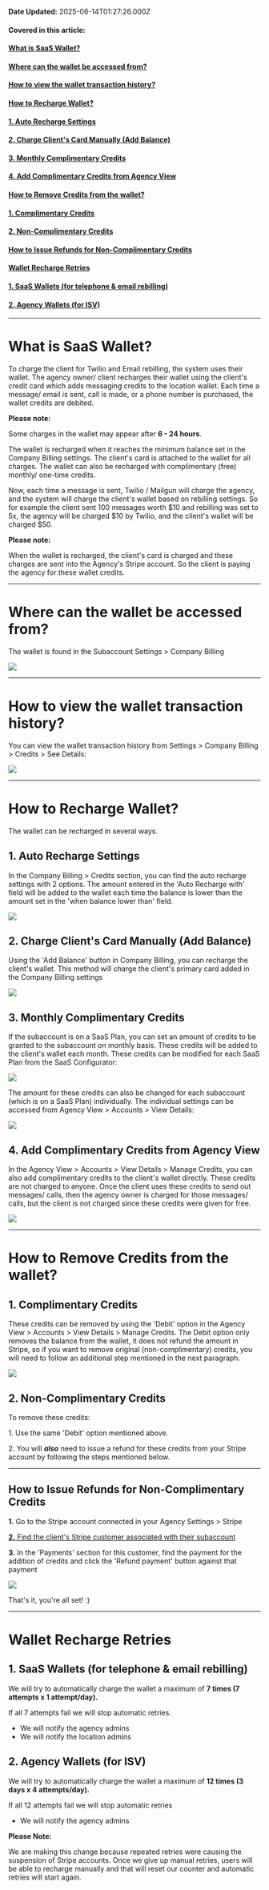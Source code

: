 **Date Updated:** 2025-06-14T01:27:26.000Z

####   

####   

#### **Covered in this article:**

#### [**What is SaaS Wallet?**](#What-is-SaaS-Wallet?)

#### **[Where can the wallet be accessed from?](#Where-can-the-wallet-be-accessed-from?)**

#### **[How to view the wallet transaction history?](#How-to-view-the-wallet-transaction-history?)**

#### [**How to Recharge Wallet?**](#How-to-Recharge-Wallet?)

#### [1\. Auto Recharge Settings](#1.-Auto-Recharge-Settings)

#### [2\. Charge Client's Card Manually (Add Balance)](#2.-Charge-Client's-Card-Manually-%28Add-Balance%29)

#### [3\. Monthly Complimentary Credits](#3.-Monthly-Complimentary-Credits)

#### [4\. Add Complimentary Credits from Agency View](#4.-Add-Complimentary-Credits-from-Agency-View)

####   
[**How to Remove Credits from the wallet?**](#How-to-Remove-Credits-from-the-wallet?)

#### [1\. Complimentary Credits](#1.-Complimentary-Credits)

#### [2\. Non-Complimentary Credits](#2.-Non-Complimentary-Credits)[](#How-to-Issue-Refunds-for-Non-Complimentary-Credits)

####   

####   
[**How to Issue Refunds for Non-Complimentary Credits**](#How-to-Issue-Refunds-for-Non-Complimentary-Credits)

####   
[**Wallet Recharge Retries**](#Wallet-Recharge-Retries)

#### [1\. SaaS Wallets (for telephone & email rebilling)](#1.%C2%A0SaaS-Wallets-%28for-telephone-&-email-rebilling%29)

#### [2\. Agency Wallets (for ISV)](#2.%C2%A0Agency-Wallets-%28for-ISV%29)

  
---

# **What is SaaS Wallet?**

  
To charge the client for Twilio and Email rebilling, the system uses their wallet. The agency owner/ client recharges their wallet using the client's credit card which adds messaging credits to the location wallet. Each time a message/ email is sent, call is made, or a phone number is purchased, the wallet credits are debited.

  
**Please note:** 

Some charges in the wallet may appear after **6 - 24 hours**.

  
The wallet is recharged when it reaches the minimum balance set in the Company Billing settings. The client's card is attached to the wallet for all charges. The wallet can also be recharged with complimentary (free) monthly/ one-time credits.

  
Now, each time a message is sent, Twilio / Mailgun will charge the agency, and the system will charge the client's wallet based on rebilling settings. So for example the client sent 100 messages worth $10 and rebilling was set to 5x, the agency will be charged $10 by Twilio, and the client's wallet will be charged $50.

  
**Please note:** 

When the wallet is recharged, the client's card is charged and these charges are sent into the Agency's Stripe account. So the client is paying the agency for these wallet credits.
  
  
---

# **Where can the wallet be accessed from?**

  
The wallet is found in the Subaccount Settings > Company Billing

  
![](https://s3.amazonaws.com/cdn.freshdesk.com/data/helpdesk/attachments/production/48179220627/original/r-cGcDfoBT7XnC_abUKNm_Ow2VnD_kVv6A.png?1642188595)
  
  
---

# **How to view the wallet transaction history?**

  
You can view the wallet transaction history from Settings > Company Billing > Credits > See Details:

  
![](https://s3.amazonaws.com/cdn.freshdesk.com/data/helpdesk/attachments/production/48179221231/original/TXqt8wBkRBOchmACU_YMdAKrYG2f-B_pfA.png?1642188770)
  
  
---

# **How to Recharge Wallet?**

  
The wallet can be recharged in several ways.

  
## **1\. Auto Recharge Settings**

  
In the Company Billing > Credits section, you can find the auto recharge settings with 2 options. The amount entered in the 'Auto Recharge with' field will be added to the wallet each time the balance is lower than the amount set in the 'when balance lower than' field.

  
![](https://s3.amazonaws.com/cdn.freshdesk.com/data/helpdesk/attachments/production/48179222076/original/LB4LFuJAKL9AnoirgKBlbEBMeNce505fQA.png?1642189100)
  
  
## **2\. Charge Client's Card Manually (Add Balance)**

  
Using the 'Add Balance' button in Company Billing, you can recharge the client's wallet. This method will charge the client's primary card added in the Company Billing settings

  
![](https://s3.amazonaws.com/cdn.freshdesk.com/data/helpdesk/attachments/production/48179223494/original/PsQIq28kR5TZ_O13q4a634VUEcjUhPQJhg.png?1642189572)
  
  
## **3\. Monthly Complimentary Credits**

  
If the subaccount is on a SaaS Plan, you can set an amount of credits to be granted to the subaccount on monthly basis. These credits will be added to the client's wallet each month. These credits can be modified for each SaaS Plan from the SaaS Configurator:

  
![](https://s3.amazonaws.com/cdn.freshdesk.com/data/helpdesk/attachments/production/48179224350/original/WiV2HJcC_3jecI3DCoeQGb3DyuocqdGEog.png?1642189881)
  
  
The amount for these credits can also be changed for each subaccount (which is on a SaaS Plan) individually. The individual settings can be accessed from Agency View > Accounts > View Details:

  
![](https://s3.amazonaws.com/cdn.freshdesk.com/data/helpdesk/attachments/production/48179224816/original/0s24US3LCvhVYQt3E9XEctFypBiJu_OYag.png?1642190032)
  
  
## **4\. Add Complimentary Credits from Agency View**

  
In the Agency View > Accounts > View Details > Manage Credits, you can also add complimentary credits to the client's wallet directly. These credits are not charged to anyone. Once the client uses these credits to send out messages/ calls, then the agency owner is charged for those messages/ calls, but the client is not charged since these credits were given for free.

  
![](https://s3.amazonaws.com/cdn.freshdesk.com/data/helpdesk/attachments/production/48179225579/original/3Dc5PvZJROUW2mKJirq29F9YIpO-M57XIA.png?1642190302)
  
  
---

# **How to Remove Credits from the wallet?**
  
  
## **1\. Complimentary Credits**

  
These credits can be removed by using the 'Debit' option in the Agency View > Accounts > View Details > Manage Credits. The Debit option only removes the balance from the wallet, it does not refund the amount in Stripe, so if you want to remove original (non-complimentary) credits, you will need to follow an additional step mentioned in the next paragraph.  
  
![](https://s3.amazonaws.com/cdn.freshdesk.com/data/helpdesk/attachments/production/48179226525/original/_esPD3ycS5qkglxxcQPc2q681OVesOgh2A.png?1642190596)
  
  
## **2\. Non-Complimentary Credits**

  
To remove these credits:   
  
1\. Use the same 'Debit' option mentioned above.  
  
2\. You will **_also_** need to issue a refund for these credits from your Stripe account by following the steps mentioned below.
  
  
---

## **How to Issue Refunds for Non-Complimentary Credits**

  
**1.** Go to the Stripe account connected in your Agency Settings > Stripe

  
[**2.** Find the client's Stripe customer associated with their subaccount ](https://help.gohighlevel.com/support/solutions/articles/48001207110-how-to-upgrade-downgrade-saas-plan-for-a-location#Finding-the-Stripe-Customer%3A)

  
**3.** In the 'Payments' section for this customer, find the payment for the addition of credits and click the 'Refund payment' button against that payment

  
![](https://s3.amazonaws.com/cdn.freshdesk.com/data/helpdesk/attachments/production/48179228361/original/qJlF0g2BYgjbz12TNQikaXPZ7h3Za8ashg.png?1642191183)

  
That's it, you're all set! :)
  
  
---

# **Wallet Recharge Retries**
  
  
## **1\.** **SaaS Wallets (for telephone & email rebilling)**

  
We will try to automatically charge the wallet a maximum of **7 times (7 attempts x 1 attempt/day).**

If all 7 attempts fail we will stop automatic retries.

* We will notify the agency admins
* We will notify the location admins
  
  
## **2\.** **Agency Wallets (for ISV)**

  
We will try to automatically charge the wallet a maximum of **12 times (3 days x 4 attempts/day).**

If all 12 attempts fail we will stop automatic retries

  
* We will notify the agency admins
  
  
**Please Note:** 

We are making this change because repeated retries were causing the suspension of Stripe accounts. Once we give up manual retries, users will be able to recharge manually and that will reset our counter and automatic retries will start again.

  
